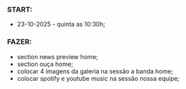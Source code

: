 ### START:
- 23-10-2025 - quinta as 10:30h;

### FAZER:
- section news preview home;
- section ouça home;
- colocar 4 imagens da galeria na sessão a banda home;
- colocar spotify e youtube music na sessão nossa equipe;